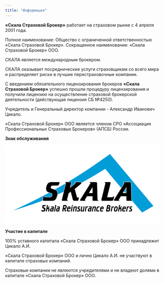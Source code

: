 ```yaml
---
title: "Информация"
---
```

**«Скала Страховой Брокер»** работает на страховом рынке с 4 апреля 2001 года.

Полное наименование: Общество с ограниченной ответственностью «Скала Страховой Брокер».
Сокращенное наименование: «Скала Страховой Брокер» ООО.

СКАЛА является международным брокером.

СКАЛА оказывает посреднические услуги страховщикам со всего мира и распределяет
риски в лучшие перестраховочные компании.

С введением обязательного лицензирования брокеров **«Скала Страховой Брокер»**
успешно прошли процедуру лицензирования и получили лицензию на
осуществление страховой брокерской деятельности (действующая лицензия СБ №4250).

Учредитель и Генеральный директор компании - Александр Иванович Цикало.

«Скала Страховой Брокер» ООО является членом СРО «Ассоциация Профессиональных
Страховых Брокеров» (АПСБ) России.

**Знак обслуживания**

![логотип](/assets/images/Logo%20Skala%20Rgblue.jpg)

**Участие в капитале**

100% уставного капитала «Скала Страховой Брокер» ООО принадлежит Цикало А.И.

«Скала Страховой Брокер» ООО и лично Цикало А.И. не участвуют в капитале страховых
компаний.

Страховые компании не являются учредителями и не владеют долями в капитале «Скала
Страховой Брокер» ООО.
